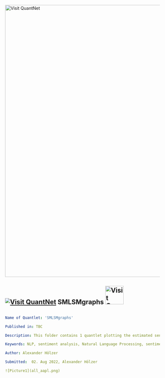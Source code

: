 [<img src="https://github.com/QuantLet/Styleguide-and-FAQ/blob/master/pictures/banner.png" width="888" alt="Visit QuantNet">](http://quantlet.de/)

## [<img src="https://github.com/QuantLet/Styleguide-and-FAQ/blob/master/pictures/qloqo.png" alt="Visit QuantNet">](http://quantlet.de/) **SMLSMgraphs** [<img src="https://github.com/QuantLet/Styleguide-and-FAQ/blob/master/pictures/QN2.png" width="60" alt="Visit QuantNet 2.0">](http://quantlet.de/)

```yaml

Name of Quantlet: 'SMLSMgraphs'

Published in: TBC

Description: This folder contains 1 quantlet plotting the estimated sentiment measures of AAPL in 2016 for the master thesis "Supervised Machine Learning Sentiment Measures"

Keywords: NLP, sentiment analysis, Natural Language Processing, sentiment

Author: Alexander Hölzer

Submitted:  02. Aug 2022, Alexander Hölzer

![Picture1](all_aapl.png)
